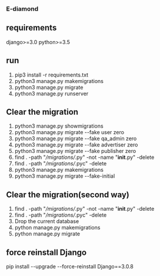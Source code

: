 ### E-diamond

## requirements
django>=3.0
python>=3.5

## run
1. pip3 install -r requirements.txt
2. python3 manage.py makemigrations
3. python3 manage.py migrate
4. python3 manage.py runserver

## Clear the migration
1. python3 manage.py showmigrations
2. python3 manage.py migrate --fake user zero
3. python3 manage.py migrate --fake qa_admin zero
4. python3 manage.py migrate --fake advertiser zero
5. python3 manage.py migrate --fake publisher zero
6. find . -path "*/migrations/*.py" -not -name "__init__.py" -delete
7. find . -path "*/migrations/*.pyc"  -delete
8. python3 manage.py makemigrations
9. python3 manage.py migrate --fake-initial

## Clear the migration(second way)
1. find . -path "*/migrations/*.py" -not -name "__init__.py" -delete
2. find . -path "*/migrations/*.pyc"  -delete
3. Drop the current database
4. python manage.py makemigrations
5. python manage.py migrate

## force reinstall Django
pip install --upgrade --force-reinstall  Django==3.0.8
